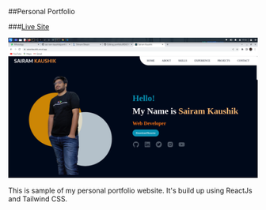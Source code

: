 ##Personal Portfolio

###[Live Site](https://sairamkaushik.vercel.app/)

![Portfolio Website](public/screenshot.png)

This is sample of my personal portfolio website.
It's build up using ReactJs and Tailwind CSS.
